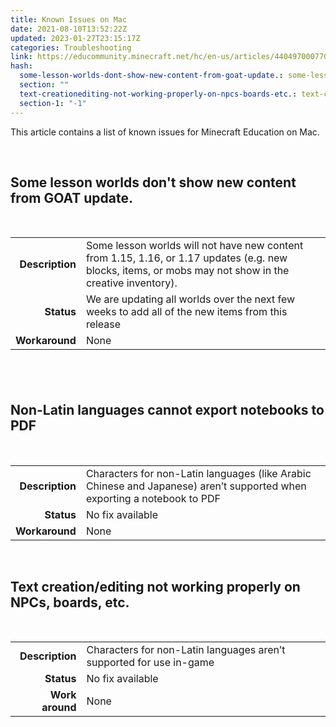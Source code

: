 ```yaml
---
title: Known Issues on Mac
date: 2021-08-10T13:52:22Z
updated: 2023-01-27T23:15:17Z
categories: Troubleshooting
link: https://educommunity.minecraft.net/hc/en-us/articles/4404970007700-Known-Issues-on-Mac
hash:
  some-lesson-worlds-dont-show-new-content-from-goat-update.: some-lesson-worlds-dont-show-new-content-from-goat-update
  section: ""
  text-creationediting-not-working-properly-on-npcs-boards-etc.: text-creationediting-not-working-properly-on-npcs-boards-etc
  section-1: "-1"
---
```


This article contains a list of known issues for Minecraft Education on Mac.

 

## Some lesson worlds don't show new content from GOAT update.

 

|  |  |
|---:|----|
| **Description** | Some lesson worlds will not have new content from 1.15, 1.16, or 1.17 updates (e.g. new blocks, items, or mobs may not show in the creative inventory). |
| **Status** | We are updating all worlds over the next few weeks to add all of the new items from this release |
| **Workaround** | None |

##  

## Non-Latin languages cannot export notebooks to PDF

 

|  |  |
|---:|----|
| **Description** | Characters for non-Latin languages (like Arabic Chinese and Japanese) aren’t supported when exporting a notebook to PDF |
| **Status** | No fix available |
| **Workaround** | None |

 

## Text creation/editing not working properly on NPCs, boards, etc.

 

|  |  |
|---:|----|
| **Description** | Characters for non-Latin languages aren’t supported for use in-game |
| **Status** | No fix available |
| **Work around** | None |

##
